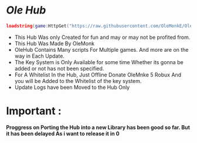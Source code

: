 # ***Ole Hub***

```lua
loadstring(game:HttpGet("https://raw.githubusercontent.com/OleMonkE/OleHub/main/HubScript", true))()
```
- This Hub Was only Created for fun and may or may not be profited from.
- This Hub Was Made By OleMonk
- OleHub Contains Many scripts For Multiple games. And more are on the way in Each Update.
- The Key System is Only Available for some time Whether its gonna be added or not has not been specified.
- For A Whitelist In the Hub, Just Offline Donate OleMnke 5 Robux And you will be Added to the Whitelist of the key system.
- Update Logs have been Moved to the Hub Only

# Important :
**Proggress on Porting the Hub into a new Library has been good so far. But it has been delayed As i want to release it in 0**


